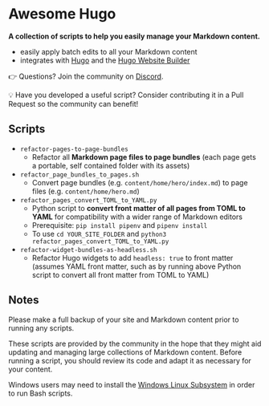 # Awesome Hugo

**A collection of scripts to help you easily manage your Markdown content.**

- easily apply batch edits to all your Markdown content
- integrates with [Hugo](https://gohugo.io/) and the [Hugo Website Builder](https://wowchemy.com/)

👉 Questions? Join the community on [Discord](https://discord.gg/z8wNYzb).

💡 Have you developed a useful script? Consider contributing it in a Pull Request so the community can benefit!

## Scripts

- `refactor-pages-to-page-bundles`
  - Refactor all **Markdown page files to page bundles** (each page gets a portable, self contained folder with its assets)
- `refactor_page_bundles_to_pages.sh`
   - Convert page bundles (e.g. `content/home/hero/index.md`) to page files (e.g. `content/home/hero.md`)
- `refactor_pages_convert_TOML_to_YAML.py`
  - Python script to **convert front matter of all pages from TOML to YAML** for compatibility with a wider range of Markdown editors
  - Prerequisite: `pip install pipenv` and `pipenv install`
  - To use `cd YOUR_SITE_FOLDER` and `python3 refactor_pages_convert_TOML_to_YAML.py`
- `refactor-widget-bundles-as-headless.sh`
  - Refactor Hugo widgets to add `headless: true` to front matter (assumes YAML front matter, such as by running above Python script to convert all front matter from TOML to YAML)

## Notes

Please make a full backup of your site and Markdown content prior to running any scripts.

These scripts are provided by the community in the hope that they might aid updating and managing large collections of Markdown content. Before running a script, you should review its code and adapt it as necessary for your content.

Windows users may need to install the [Windows Linux Subsystem](https://docs.microsoft.com/en-us/windows/wsl/install-win10) in order to run Bash scripts.
